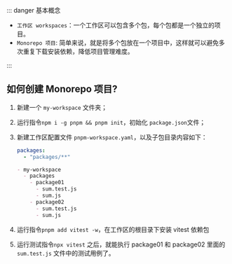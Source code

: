 <PageHeader content="如何使用 pnpm 来构建 MonoRepo 项目？" />

::: danger 基本概念

- `工作区 workspaces`：一个工作区可以包含多个包，每个包都是一个独立的项目。
- `Monorepo 项目`: 简单来说，就是将多个包放在一个项目中，这样就可以避免多次重复下载安装依赖，降低项目管理难度。

:::

## 如何创建 Monorepo 项目?

1. 新建一个 `my-workspace` 文件夹；
2. 运行指令`npm i -g pnpm && pnpm init`，初始化 `package.json`文件；
3. 新建工作区配置文件 `pnpm-workspace.yaml`，以及子包目录内容如下：

   ```yaml
   packages:
     - "packages/**"
   ```

   ```md
   - my-workspace
     - packages
       - package01
         - sum.test.js
         - sum.js
       - package02
         - sum.test.js
         - sum.js
   ```

4. 运行指令`pnpm add vitest -w`，在工作区的根目录下安装 vitest 依赖包
5. 运行测试指令`npx vitest` 之后，就能执行 package01 和 package02 里面的 `sum.test.js` 文件中的测试用例了。
